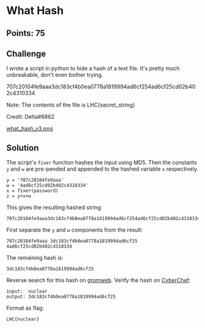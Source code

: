 # What Hash

## Points: 75

## Challenge

I wrote a script in python to hide a hash of a text file. It's pretty much unbreakable, don't even bother trying.

707c20104fe9aaa3dc183cf4b0ea0778a1819994ad6cf254ad6cf25cd02b402c4310334

Note: The contents of the file is LHC{secret_string}

Credit: Delta#6862

[what_hash_v3.png](what_hash_v3.png)

## Solution
The script's `fixer` function hashes the input using MD5. Then the constants `y` and `w` are pre-pended and appended to the hashed variable `x` respectively. 
```
y = '707c20104fe9aaa'
w = '4ad6cf25cd02b402c4310334'
x = fixer(password)
z = y+x+w
```

This gives the resulting hashed string:
```
707c20104fe9aaa3dc183cf4b0ea0778a1819994ad6cf254ad6cf25cd02b402c4310334
```

First separate the `y` and `w` components from the result:
```
707c20104fe9aaa 3dc183cf4b0ea0778a1819994ad6cf25 4ad6cf25cd02b402c4310334
```

The remaining hash is:
```
3dc183cf4b0ea0778a1819994ad6cf25
```

Reverse search for this hash on [gromweb](https://md5.gromweb.com/?md5=3dc183cf4b0ea0778a1819994ad6cf25). Verify the hash on [CyberChef](https://gchq.github.io/CyberChef/#recipe=MD5()&input=bnVjbGVhcg):
```
input:  nuclear
output: 3dc183cf4b0ea0778a1819994ad6cf25
```

Format as flag:
```
LHC{nuclear}
```